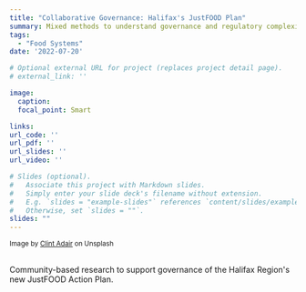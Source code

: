```yaml
---
title: "Collaborative Governance: Halifax's JustFOOD Plan"
summary: Mixed methods to understand governance and regulatory complexity in food.
tags:
  - "Food Systems"
date: '2022-07-20'

# Optional external URL for project (replaces project detail page).
# external_link: ''

image:
  caption: 
  focal_point: Smart

links:
url_code: ''
url_pdf: ''
url_slides: ''
url_video: ''

# Slides (optional).
#   Associate this project with Markdown slides.
#   Simply enter your slide deck's filename without extension.
#   E.g. `slides = "example-slides"` references `content/slides/example-slides.md`.
#   Otherwise, set `slides = ""`.
slides: ""
---
```


<small>Image by [Clint Adair](https://unsplash.com/photos/BW0vK-FA3eg) on Unsplash</small>

## 

Community-based research to support governance of the Halifax Region's new JustFOOD Action Plan. 